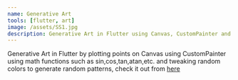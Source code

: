 ```yaml
---
name: Generative Art
tools: [flutter, art]
image: /assets/SS1.jpg
description: Generative Art in Flutter using Canvas, CustomPainter and Maths
---
```


Generative Art in Flutter by plotting points on Canvas using CustomPainter using math functions such as sin,cos,tan,atan,etc. and tweaking random colors to generate random patterns, check it out from [here](https://github.com/sunchit17/Flutter-Generative-Art)

